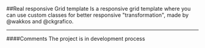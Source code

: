 ##Real responsive Grid template
Is a responsive grid template where you can use custom classes for better responsive "transformation", made by @wakkos and @ckgrafico.

------------------------------------------
####Comments
The project is in development process